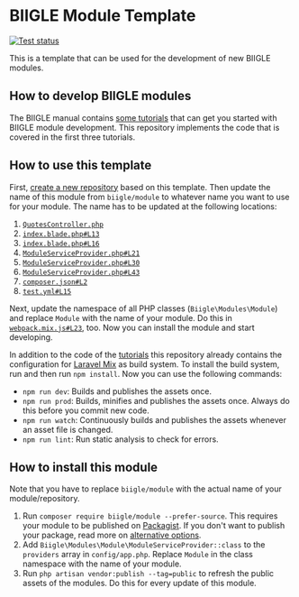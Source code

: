# BIIGLE Module Template

[![Test status](https://github.com/biigle/module/workflows/Tests/badge.svg)](https://github.com/biigle/module/actions?query=workflow%3ATests)

This is a template that can be used for the development of new BIIGLE modules.

## How to develop BIIGLE modules

The BIIGLE manual contains [some tutorials](https://biigle-admin-documentation.readthedocs.io/module-development/module-development/) that can get you started with BIIGLE module development. This repository implements the code that is covered in the first three tutorials.

## How to use this template

First, [create a new repository](https://github.com/biigle/module/generate) based on this template. Then update the name of this module from `biigle/module` to whatever name you want to use for your module. The name has to be updated at the following locations:

1. [`QuotesController.php`](src/Http/Controllers/QuotesController.php#L16)
2. [`index.blade.php#L13`](src/resources/views/index.blade.php#L13)
3. [`index.blade.php#L16`](src/resources/views/index.blade.php#L16)
4. [`ModuleServiceProvider.php#L21`](src/ModuleServiceProvider.php#L21)
5. [`ModuleServiceProvider.php#L30`](src/ModuleServiceProvider.php#L30)
6. [`ModuleServiceProvider.php#L43`](src/ModuleServiceProvider.php#L43)
7. [`composer.json#L2`](composer.json#L2)
8. [`test.yml#L15`](.github/workflows/test.yml#L15)

Next, update the namespace of all PHP classes (`Biigle\Modules\Module`) and replace `Module` with the name of your module. Do this in [`webpack.mix.js#L23`](webpack.mix.js#L23), too. Now you can install the module and start developing.

In addition to the code of the [tutorials](https://biigle.de/manual#developer-tutorials) this repository already contains the configuration for [Laravel Mix](https://laravel.com/docs/9.x/mix) as build system. To install the build system, run and then run `npm install`. Now you can use the following commands:

- `npm run dev`: Builds and publishes the assets once.
- `npm run prod`: Builds, minifies and publishes the assets once. Always do this before you commit new code.
- `npm run watch`: Continuously builds and publishes the assets whenever an asset file is changed.
- `npm run lint`: Run static analysis to check for errors.

## How to install this module

Note that you have to replace `biigle/module` with the actual name of your module/repository.

1. Run `composer require biigle/module --prefer-source`. This requires your module to be published on [Packagist](https://packagist.org/). If you don't want to publish your package, read more on [alternative options](https://getcomposer.org/doc/05-repositories.md#vcs).
2. Add `Biigle\Modules\Module\ModuleServiceProvider::class` to the `providers` array in `config/app.php`. Replace `Module` in the class namespace with the name of your module.
3. Run `php artisan vendor:publish --tag=public` to refresh the public assets of the modules. Do this for every update of this module.

